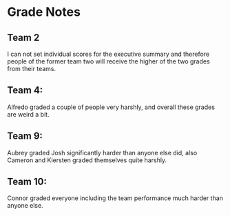 # Grade Notes
## Team 2
I can not set individual scores for the executive summary and therefore people of the former team two will receive the higher of the two grades from their teams.

## Team 4:
Alfredo graded a couple of people very harshly, and overall these grades are weird a bit.

## Team 9:
Aubrey graded Josh significantly harder than anyone else did, also Cameron and Kiersten graded themselves quite harshly.

## Team 10: 
Connor graded everyone including the team performance much harder than anyone else.